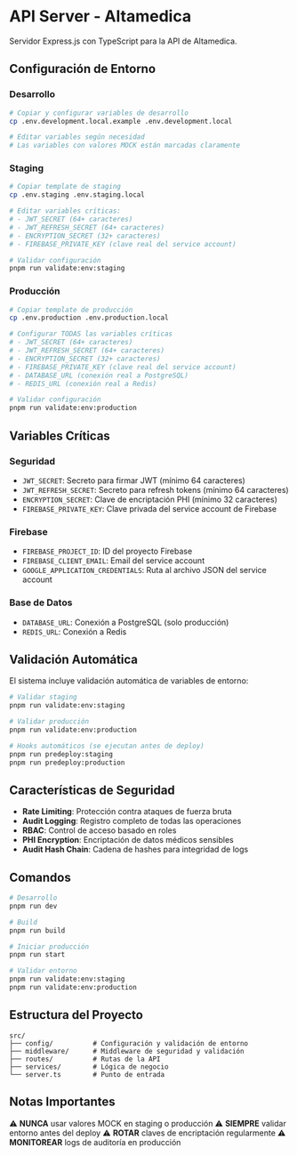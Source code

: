 # API Server - Altamedica

Servidor Express.js con TypeScript para la API de Altamedica.

## Configuración de Entorno

### Desarrollo

```bash
# Copiar y configurar variables de desarrollo
cp .env.development.local.example .env.development.local

# Editar variables según necesidad
# Las variables con valores MOCK están marcadas claramente
```

### Staging

```bash
# Copiar template de staging
cp .env.staging .env.staging.local

# Editar variables críticas:
# - JWT_SECRET (64+ caracteres)
# - JWT_REFRESH_SECRET (64+ caracteres)
# - ENCRYPTION_SECRET (32+ caracteres)
# - FIREBASE_PRIVATE_KEY (clave real del service account)

# Validar configuración
pnpm run validate:env:staging
```

### Producción

```bash
# Copiar template de producción
cp .env.production .env.production.local

# Configurar TODAS las variables críticas
# - JWT_SECRET (64+ caracteres)
# - JWT_REFRESH_SECRET (64+ caracteres)
# - ENCRYPTION_SECRET (32+ caracteres)
# - FIREBASE_PRIVATE_KEY (clave real del service account)
# - DATABASE_URL (conexión real a PostgreSQL)
# - REDIS_URL (conexión real a Redis)

# Validar configuración
pnpm run validate:env:production
```

## Variables Críticas

### Seguridad

- `JWT_SECRET`: Secreto para firmar JWT (mínimo 64 caracteres)
- `JWT_REFRESH_SECRET`: Secreto para refresh tokens (mínimo 64 caracteres)
- `ENCRYPTION_SECRET`: Clave de encriptación PHI (mínimo 32 caracteres)
- `FIREBASE_PRIVATE_KEY`: Clave privada del service account de Firebase

### Firebase

- `FIREBASE_PROJECT_ID`: ID del proyecto Firebase
- `FIREBASE_CLIENT_EMAIL`: Email del service account
- `GOOGLE_APPLICATION_CREDENTIALS`: Ruta al archivo JSON del service account

### Base de Datos

- `DATABASE_URL`: Conexión a PostgreSQL (solo producción)
- `REDIS_URL`: Conexión a Redis

## Validación Automática

El sistema incluye validación automática de variables de entorno:

```bash
# Validar staging
pnpm run validate:env:staging

# Validar producción
pnpm run validate:env:production

# Hooks automáticos (se ejecutan antes de deploy)
pnpm run predeploy:staging
pnpm run predeploy:production
```

## Características de Seguridad

- **Rate Limiting**: Protección contra ataques de fuerza bruta
- **Audit Logging**: Registro completo de todas las operaciones
- **RBAC**: Control de acceso basado en roles
- **PHI Encryption**: Encriptación de datos médicos sensibles
- **Audit Hash Chain**: Cadena de hashes para integridad de logs

## Comandos

```bash
# Desarrollo
pnpm run dev

# Build
pnpm run build

# Iniciar producción
pnpm run start

# Validar entorno
pnpm run validate:env:staging
pnpm run validate:env:production
```

## Estructura del Proyecto

```
src/
├── config/          # Configuración y validación de entorno
├── middleware/      # Middleware de seguridad y validación
├── routes/          # Rutas de la API
├── services/        # Lógica de negocio
└── server.ts        # Punto de entrada
```

## Notas Importantes

⚠️ **NUNCA** usar valores MOCK en staging o producción
⚠️ **SIEMPRE** validar entorno antes del deploy
⚠️ **ROTAR** claves de encriptación regularmente
⚠️ **MONITOREAR** logs de auditoría en producción
